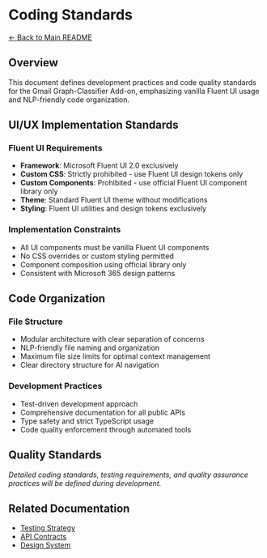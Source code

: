 # Coding Standards

[← Back to Main README](../../README.md)

## Overview

This document defines development practices and code quality standards for the Gmail Graph-Classifier Add-on, emphasizing vanilla Fluent UI usage and NLP-friendly code organization.

## UI/UX Implementation Standards

### Fluent UI Requirements
- **Framework**: Microsoft Fluent UI 2.0 exclusively
- **Custom CSS**: Strictly prohibited - use Fluent UI design tokens only
- **Custom Components**: Prohibited - use official Fluent UI component library only
- **Theme**: Standard Fluent UI theme without modifications
- **Styling**: Fluent UI utilities and design tokens exclusively

### Implementation Constraints
- All UI components must be vanilla Fluent UI components
- No CSS overrides or custom styling permitted
- Component composition using official library only
- Consistent with Microsoft 365 design patterns

## Code Organization

### File Structure
- Modular architecture with clear separation of concerns
- NLP-friendly file naming and organization
- Maximum file size limits for optimal context management
- Clear directory structure for AI navigation

### Development Practices
- Test-driven development approach
- Comprehensive documentation for all public APIs
- Type safety and strict TypeScript usage
- Code quality enforcement through automated tools

## Quality Standards

*Detailed coding standards, testing requirements, and quality assurance practices will be defined during development.*

## Related Documentation

- [Testing Strategy](testing-strategy.md)
- [API Contracts](api-contracts.md)
- [Design System](../design/design-system.md)